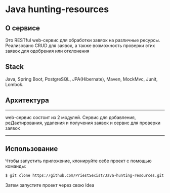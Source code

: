 # Java hunting-resources

## О сервисе
Это RESTful web-сервис для обработки завяок на различные ресурсы. Реализовано CRUD для заявок, а также возможность проверки этих заявок для одобрения или отклонения

## Stack
Java, Spring Boot, PostgreSQL, JPA(Hibernate), Maven, MockMvc, Junit, Lombok.

## Архитектура
_______________________________________________________________
web-сервис состоит из 2 модулей. Сервис для добавления, реДактирования, удаления и получения заявок и сервис для проверки заявок
_______________________________________________________________

## Использование
Чтобы запустить приложение, клонируйте себе проект с помощью команды:

```sh
$ git clone https://github.com/PriestSexist/Java-hunting-resources.git
```

Затем запустите проект через свою Idea
